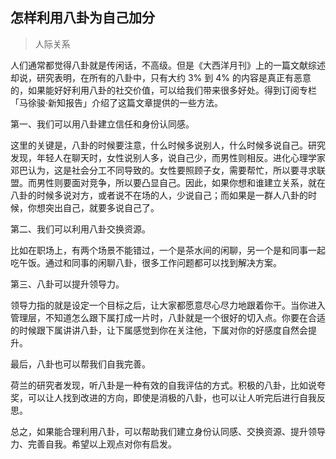 ## 怎样利用八卦为自己加分

> 人际关系

人们通常都觉得八卦就是传闲话，不高级。但是《大西洋月刊》上的一篇文献综述却说，研究表明，在所有的八卦中，只有大约 3% 到 4% 的内容是真正有恶意的，如果能好好利用八卦的社交价值，可以给我们带来很多好处。得到订阅专栏「马徐骏·新知报告」介绍了这篇文章提供的一些方法。

第一、我们可以用八卦建立信任和身份认同感。

这里的关键是，八卦的时候要注意，什么时候多说别人，什么时候多说自己。研究发现，年轻人在聊天时，女性说别人多，说自己少，而男性则相反。进化心理学家邓巴认为，这是社会分工不同导致的。女性要照顾子女，需要帮忙，所以要寻求联盟。而男性则要面对竞争，所以要凸显自己。因此，如果你想和谁建立关系，就在八卦的时候多说对方，或者说不在场的人，少说自己；而如果是一群人八卦的时候，你想突出自己，就要多说自己了。

第二、我们可以利用八卦交换资源。

比如在职场上，有两个场景不能错过，一个是茶水间的闲聊，另一个是和同事一起吃午饭。通过和同事的闲聊八卦，很多工作问题都可以找到解决方案。

第三、八卦可以提升领导力。

领导力指的就是设定一个目标之后，让大家都愿意尽心尽力地跟着你干。当你进入管理层，不知道怎么跟下属打成一片时，八卦就是一个很好的切入点。你要在合适的时候跟下属讲讲八卦，让下属感觉到你在关注他，下属对你的好感度自然会提升。

最后，八卦也可以帮我们自我完善。

荷兰的研究者发现，听八卦是一种有效的自我评估的方式。积极的八卦，比如说夸奖，可以让人找到改进的方向，即使是消极的八卦，也可以让人听完后进行自我反思。

总之，如果能合理利用八卦，可以帮助我们建立身份认同感、交换资源、提升领导力、完善自我。希望以上观点对你有启发。

